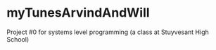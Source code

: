 # myTunesArvindAndWill
Project #0 for systems level programming (a class at Stuyvesant High School)
